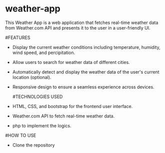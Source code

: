 # weather-app

This Weather App is a web application that fetches real-time weather data from Weather.com API and presents it to the user in a user-friendly UI.

 #FEATURES
- Display the current weather conditions including temperature, humidity, wind speed, and percipitation.
- Allow users to search for weather data of different cities.
- Automatically detect and display the weather data of the user's current location (optional).
- Responsive design to ensure a seamless experience across devices.

  
  #TECHNOLOGIES USED
-  HTML, CSS, and bootstrap for the frontend user interface.
-  Weather.com API to fetch real-time weather data.
-  php to implement the logics.

  #HOW TO USE
-  Clone the repository
